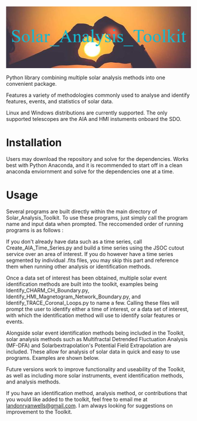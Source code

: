 ![Title](Banner/Solar_Analysis_Toolkit.png)

Python library combining multiple solar analysis methods into one convenient package.

Features a variety of methodologies commonly used to analyse and identify features, events, and statistics of solar data.

Linux and Windows distributions are currently supported. The only supported telescopes are the AIA and HMI instuments onboard the SDO.

# **Installation**

Users may download the repository and solve for the dependencies. Works best with Python Anaconda, and it is recommended to start off in a clean anaconda enviornment and solve for the dependencies one at a time.

# **Usage**
Several programs are built directly within the main directory of Solar_Analysis_Toolkit. To use these programs, just simply call the program name and input data when prompted. The reccomended order of running programs is as follows :

If you don't already have data such as a time series, call Create_AIA_Time_Series.py and build a time series using the JSOC cutout service over an area of interest. If you do however have a time series segmented by individual .fits files, you may skip this part and reference them when running other analysis or identification methods.

<Insert picture of making a time series here.>

Once a data set of interest has been obtained, multiple solar event identification methods are built into the toolkit, examples being Identify_CHARM_CH_Boundary.py, Identify_HMI_Magnetogram_Network_Boundary.py, and Identify_TRACE_Coronal_Loops.py to name a few. Calling these files will prompt the user to identify either a time of interest, or a data set of interest, with which the identification method will use to identify solar features or events.

<Picture of TRACE and CHARM CH Boundary here.>

Alongside solar event identification methods being included in the Toolkit, solar analysis methods such as Multifractal Detrended Fluctuation Analysis (MF-DFA) and Solarbextrapolation's Potential Field Extrapolation are included. These allow for analysis of solar data in quick and easy to use programs. Examples are shown below.

<Examples of analysis programs.>

Future versions work to improve functionality and useability of the Toolkit, as well as including more solar instruments, event identification methods, and analysis methods.

If you have an identification method, analysis method, or contributions that you would like added to the toolkit, feel free to email me at landonryanwells@gmail.com. I am always looking for suggestions on improvement to the Toolkit.
